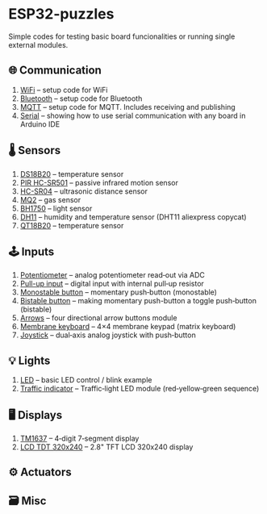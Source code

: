 # ESP32-puzzles
Simple codes for testing basic board funcionalities or running single external modules.

## 🌐 Communication

1. [WiFi](communication/1_WiFi) – setup code for WiFi
2. [Bluetooth](communication/2_Bluetooth) – setup code for Bluetooth  
3. [MQTT](communication/3_MQTT) – setup code for MQTT. Includes receiving and publishing
4. [Serial](communication/4_Serial) – showing how to use serial communication with any board in Arduino IDE

## 🌡️ Sensors

1. [DS18B20](sensors/1_DS18B20_temperature_sensor) – temperature sensor
2. [PIR HC-SR501](sensors/2_PIR_HC-SR501_motion_sensor) – passive infrared motion sensor
3. [HC-SR04](sensors/3_HC-SR04_distance_sensor) – ultrasonic distance sensor
4. [MQ2](sensors/4_MQ2_gas_sensor) – gas sensor
5. [BH1750](sensors/5_BH1750_light_sensor) – light sensor
6. [DH11](sensors/6_DHT11_humidity_temp_sensor) – humidity and temperature sensor (DHT11 aliexpress copycat)
7. [QT18B20](sensors/7_QT18B20_temperature_sensor) – temperature sensor

## 🕹️ Inputs

1. [Potentiometer](inputs/1_Potentiometer) – analog potentiometer read‑out via ADC
2. [Pull-up input](inputs/2_Pull_up_input) – digital input with internal pull‑up resistor
3. [Monostable button](inputs/3_Monostable_button) – momentary push‑button (monostable)
4. [Bistable button](inputs/4_Bistable_button) – making momentary push-button a toggle push‑button (bistable)
5. [Arrows](inputs/5_Arrows) – four directional arrow buttons module
6. [Membrane keyboard](inputs/6_Membrane_keyboard) – 4×4 membrane keypad (matrix keyboard)
7. [Joystick](inputs/7_Joystick) – dual‑axis analog joystick with push‑button

## 💡 Lights

1. [LED](lights/1_LED) – basic LED control / blink example
2. [Traffic indicator](lights/2_Traffic-indicator) – Traffic‑light LED module (red‑yellow‑green sequence)

## 🖥️ Displays

1. [TM1637](displays/1_TM1637) – 4‑digit 7‑segment display
2. [LCD TDT 320x240](displays/2_LCD_320x240) – 2.8" TFT LCD 320x240 display

## ⚙️ Actuators
## 🗃️ Misc
